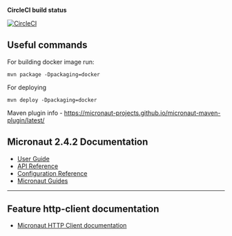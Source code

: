 **CircleCI build status** 

[![CircleCI](https://circleci.com/gh/rgederin/providers-mock-api.svg?style=svg)](https://app.circleci.com/pipelines/github/rgederin/providers-mock-api)


## Useful commands

For building docker image run:

```
mvn package -Dpackaging=docker
```

For deploying 

```
mvn deploy -Dpackaging=docker
```

Maven plugin info - https://micronaut-projects.github.io/micronaut-maven-plugin/latest/

## Micronaut 2.4.2 Documentation

- [User Guide](https://docs.micronaut.io/2.4.2/guide/index.html)
- [API Reference](https://docs.micronaut.io/2.4.2/api/index.html)
- [Configuration Reference](https://docs.micronaut.io/2.4.2/guide/configurationreference.html)
- [Micronaut Guides](https://guides.micronaut.io/index.html)
---

## Feature http-client documentation

- [Micronaut HTTP Client documentation](https://docs.micronaut.io/latest/guide/index.html#httpClient)

